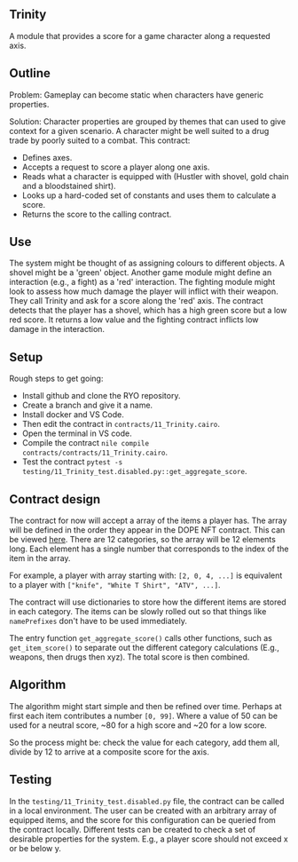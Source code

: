 ## Trinity

A module that provides a score for a game character along a requested axis.

## Outline

Problem: Gameplay can become static when characters have generic properties.

Solution: Character properties are grouped by themes that can used to give
context for a given scenario. A character might be well suited to a drug
trade by poorly suited to a combat. This contract:

- Defines axes.
- Accepts a request to score a player along one axis.
- Reads what a character is equipped with (Hustler with shovel, gold chain and
a bloodstained shirt).
- Looks up a hard-coded set of constants and uses them to calculate a score.
- Returns the score to the calling contract.

## Use

The system might be thought of as assigning colours to different objects. A shovel
might be a 'green' object. Another game module might define an interaction (e.g., a fight)
as a 'red' interaction. The fighting module might look to assess how much damage the
player will inflict with their weapon. They call Trinity and ask for a score along the
'red' axis. The contract detects that the player has a shovel, which has a high green
score but a low red score. It returns a low value and the fighting contract inflicts
low damage in the interaction.


## Setup

Rough steps to get going:

- Install github and clone the RYO repository.
- Create a branch and give it a name.
- Install docker and VS Code.
- Then edit the contract in `contracts/11_Trinity.cairo`.
- Open the terminal in VS code.
- Compile the contract `nile compile contracts/contracts/11_Trinity.cairo`.
- Test the contract `pytest -s testing/11_Trinity_test.disabled.py::get_aggregate_score`.


## Contract design

The contract for now will accept a array of the items a player has.
The array will be defined in the order they appear in the DOPE NFT contract.
This can be viewed [here](../mappings/data_encoding.md#contract-source-data).
There are 12 categories, so the array will be 12 elements long. Each element
has a single number that corresponds to the index of the item in the array.

For example, a player with array starting with: `[2, 0, 4, ...]` is
equivalent to a player with `["knife", "White T Shirt", "ATV", ...]`.

The contract will use dictionaries to store how the different items
are stored in each category. The items can be slowly rolled out so that things
like `namePrefixes` don't have to be used immediately.

The entry function `get_aggregate_score()` calls other functions,
such as `get_item_score()` to separate out the
different category calculations
(E.g., weapons, then drugs then xyz). The total score is then combined.

## Algorithm

The algorithm might start simple and then be refined over time. Perhaps
at first each item contributes a number `[0, 99]`. Where a value
of 50 can be used for a neutral score, ~80 for a high score and ~20 for a low score.

So the process might be: check the value for each category, add them all,
divide by 12 to arrive at a composite score for the axis.

## Testing

In the `testing/11_Trinity_test.disabled.py` file, the contract can be
called in a local environment. The user can be created with an arbitrary
array of equipped items, and the score for this configuration can be queried
from the contract locally. Different tests can be created to check
a set of desirable properties for the system. E.g., a player score should not
exceed x or be below y.
